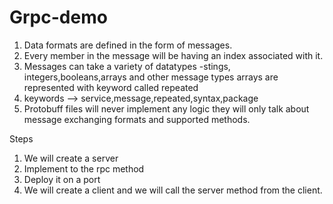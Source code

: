 # Grpc-demo

1. Data formats are defined in the form of messages.
2. Every member in the message will be having an index associated with it.
3. Messages can take a variety of datatypes -stings, integers,booleans,arrays and other message types
arrays are represented with keyword called repeated
4. keywords --> service,message,repeated,syntax,package
5. Protobuff files will never implement any logic they will only talk about message exchanging formats and supported methods.

Steps
1. We will create a server 
2. Implement to the rpc method 
3. Deploy it on a port 
4. We will create a client and we will call the server method from the client.